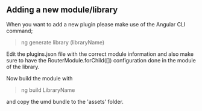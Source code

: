 ## Adding a new module/library
When you want to add a new plugin please make use of the Angular CLI command;
> ng generate library (libraryName)

Edit the plugins.json file with the correct module information and also make sure to have the RouterModule.forChild([]) configuration done in the module of the library.

Now build the module with 
>ng build LibraryName

and copy the umd bundle to the 'assets' folder.

